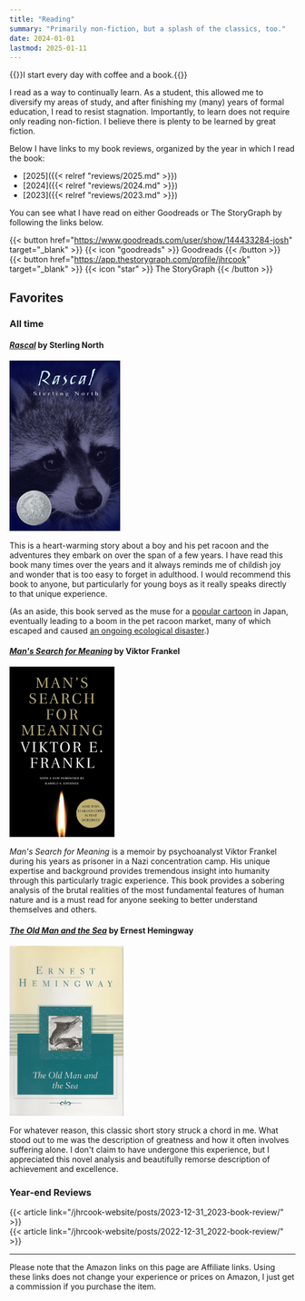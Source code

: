 ```yaml
---
title: "Reading"
summary: "Primarily non-fiction, but a splash of the classics, too."
date: 2024-01-01
lastmod: 2025-01-11
---
```


{{<lead>}}I start every day with coffee and a book.{{</lead>}}

I read as a way to continually learn.
As a student, this allowed me to diversify my areas of study, and after finishing my (many) years of formal education, I read to resist stagnation.
Importantly, to learn does not require only reading non-fiction.
I believe there is plenty to be learned by great fiction.

Below I have links to my book reviews, organized by the year in which I read the book:

- [2025]({{< relref "reviews/2025.md" >}})
- [2024]({{< relref "reviews/2024.md" >}})
- [2023]({{< relref "reviews/2023.md" >}})

You can see what I have read on either Goodreads or The StoryGraph by following the links below.

{{< button href="https://www.goodreads.com/user/show/144433284-josh" target="_blank" >}}
{{< icon "goodreads" >}} Goodreads
{{< /button >}}
&nbsp;
{{< button href="https://app.thestorygraph.com/profile/jhrcook" target="_blank" >}}
{{< icon "star" >}} The StoryGraph
{{< /button >}}

## Favorites

### All time

#### [*Rascal*](https://amzn.to/4epaCml) by Sterling North

<img src="./assets/rascal.jpg" alt="Rascal cover image." style="height:300px"/>

This is a heart-warming story about a boy and his pet racoon and the adventures they embark on over the span of a few years.
I have read this book many times over the years and it always reminds me of childish joy and wonder that is too easy to forget in adulthood.
I would recommend this book to anyone, but particularly for young boys as it really speaks directly to that unique experience.

(As an aside, this book served as the muse for a [popular cartoon](https://en.wikipedia.org/wiki/Rascal_the_Raccoon) in Japan, eventually leading to a boom in the pet racoon market, many of which escaped and caused [an ongoing ecological disaster](https://www.smithsonianmag.com/smart-news/childrens-book-behind-japans-raccoon-problem-180954577/).)

#### [*Man's Search for Meaning*](https://amzn.to/3XvVFZE) by Viktor Frankel

<img src="./assets/search-for-meaning.jpg" alt="Man's Search for Meaning cover image." style="height:300px"/>

*Man's Search for Meaning* is a memoir by psychoanalyst Viktor Frankel during his years as prisoner in a Nazi concentration camp.
His unique expertise and background provides tremendous insight into humanity through this particularly tragic experience.
This book provides a sobering analysis of the brutal realities of the most fundamental features of human nature and is a must read for anyone seeking to better understand themselves and others.

#### [*The Old Man and the Sea*](https://amzn.to/3XqXYxq) by Ernest Hemingway

<img src="./assets/old-man-sea.jpg" alt="The Old Man and the Sea cover image." style="height:300px"/>

For whatever reason, this classic short story struck a chord in me.
What stood out to me was the description of greatness and how it often involves suffering alone.
I don't claim to have undergone this experience, but I appreciated this novel analysis and beautifully remorse description of achievement and excellence.

### Year-end Reviews

{{< article  link="/jhrcook-website/posts/2023-12-31_2023-book-review/"  >}}
<br>
{{< article  link="/jhrcook-website/posts/2022-12-31_2022-book-review/"  >}}

---

Please note that the Amazon links on this page are Affiliate links.
Using these links does not change your experience or prices on Amazon, I just get a commission if you purchase the item.
